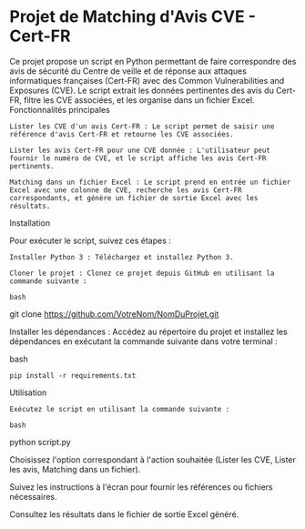# Projet de Matching d'Avis CVE - Cert-FR

Ce projet propose un script en Python permettant de faire correspondre des avis de sécurité du Centre de veille et de réponse aux attaques informatiques françaises (Cert-FR) avec des Common Vulnerabilities and Exposures (CVE). Le script extrait les données pertinentes des avis du Cert-FR, filtre les CVE associées, et les organise dans un fichier Excel.
Fonctionnalités principales

    Lister les CVE d'un avis Cert-FR : Le script permet de saisir une référence d'avis Cert-FR et retourne les CVE associées.

    Lister les avis Cert-FR pour une CVE donnée : L'utilisateur peut fournir le numéro de CVE, et le script affiche les avis Cert-FR pertinents.

    Matching dans un fichier Excel : Le script prend en entrée un fichier Excel avec une colonne de CVE, recherche les avis Cert-FR correspondants, et génère un fichier de sortie Excel avec les résultats.

Installation

Pour exécuter le script, suivez ces étapes :

    Installer Python 3 : Téléchargez et installez Python 3.

    Cloner le projet : Clonez ce projet depuis GitHub en utilisant la commande suivante :

    bash

git clone https://github.com/VotreNom/NomDuProjet.git

Installer les dépendances : Accédez au répertoire du projet et installez les dépendances en exécutant la commande suivante dans votre terminal :

bash

    pip install -r requirements.txt

Utilisation

    Exécutez le script en utilisant la commande suivante :

    bash

python script.py

Choisissez l'option correspondant à l'action souhaitée (Lister les CVE, Lister les avis, Matching dans un fichier).

Suivez les instructions à l'écran pour fournir les références ou fichiers nécessaires.

Consultez les résultats dans le fichier de sortie Excel généré.


